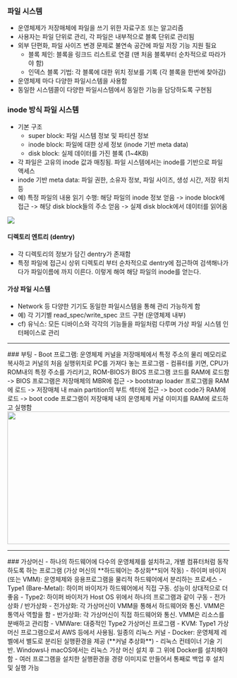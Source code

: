 ### 파일 시스템
- 운영체제가 저장매체에 파일을 쓰기 위한 자료구조 또는 알고리즘
- 사용자는 파일 단위로 관리, 각 파일은 내부적으로 블록 단위로 관리됨
- 외부 단편화, 파일 사이즈 변경 문제로 불연속 공간에 파일 저장 기능 지원 필요
  - 블록 체인: 블록을 링크드 리스트로 연결 (맨 처음 블록부터 순차적으로 따라가야 함)
  - 인덱스 블록 기법: 각 블록에 대한 위치 정보를 기록 (각 블록을 한번에 찾아감)
- 운영체제 마다 다양한 파일시스템을 사용함
- 동일한 시스템콜이 다양한 파일시스템에서 동일한 기능을 담당하도록 구현됨

### inode 방식 파일 시스템
- 기본 구조
  - super block: 파일 시스템 정보 및 파티션 정보
  - inode block: 파일에 대한 상세 정보 (inode 기반 meta data)
  - disk block: 실제 데이터를 가진 블록 (1~4KB)
- 각 파일은 고유의 inode 값과 매칭됨. 파일 시스템에서는 inode를 기반으로 파일 액세스
- inode 기반 meta data: 파일 권한, 소유자 정보, 파일 사이즈, 생성 시간, 저장 위치 등
- 예) 특정 파일의 내용 읽기 수행: 해당 파일의 inode 정보 얻음 -> inode block에 접근 -> 해당 disk block들의 주소 얻음 -> 실제 disk block에서 데이터를 읽어옴

<img src=https://user-images.githubusercontent.com/65876994/93342081-dbbbe480-f869-11ea-9c4b-7243722db849.PNG>


#### 디렉토리 엔트리 (dentry)
- 각 디렉토리의 정보가 담긴 dentry가 존재함
- 특정 파일에 접근시 상위 디렉토리 부터 순차적으로 dentry에 접근하여 검색해나가다가 파일이름에 까지 이른다. 이렇게 해여 해당 파일의 inode를 얻는다.

#### 가상 파일 시스템
- Network 등 다양한 기기도 동일한 파일시스템을 통해 관리 가능하게 함
- 예) 각 기기별 read_spec/write_spec 코드 구현 (운영체제 내부)
- cf) 유닉스: 모든 디바이스와 각각의 기능들을 파일처럼 다루며 가상 파일 시스템 인터페이스로 관리
<hr>
### 부팅
- Boot 프로그램: 운영체제 커널을 저장매체에서 특정 주소의 물리 메모리로 복사하고 커널의 처음 실행위치로 PC를 가져다 놓는 프로그램
- 컴퓨터를 키면, CPU가 ROM내의 특정 주소를 가리키고, ROM-BIOS가 BIOS 프로그램 코드를 RAM에 로드함 -> BIOS 프로그램은 저장매체의 MBR에 접근 -> bootstrap loader 프로그램을 RAM에 로드 -> 저장매체 내 main partition의 부트 섹터에 접근 -> boot code가 RAM에 로드 -> boot code 프로그램이 저장매체 내의 운영체제 커널 이미지를 RAM에 로드하고 실행함

<img src=https://user-images.githubusercontent.com/65876994/93405442-f91f9b80-f8c7-11ea-94a9-9be75496c4b0.PNG width=600 height=300 >

<hr>
### 가상머신
- 하나의 하드웨어에 다수의 운영체제를 설치하고, 개별 컴퓨터처럼 동작하도록 하는 프로그램 (가상 머신의 **하드웨어는 추상화**되어 작동)
- 하이퍼 바이저(또는 VMM): 운영체제와 응용프로그램을 물리적 하드웨어에서 분리하는 프로세스
- Type1 (Bare-Metal): 하이퍼 바이저가 하드웨어에서 직접 구동. 성능이 상대적으로 더 좋음
- Type2: 하이퍼 바이저가 Host OS 위에서 하나의 프로그램과 같이 구동
- 전가상화 / 반가상화
  - 전가상화: 각 가상머신이 VMM을 통해서 하드웨어와 통신. VMM은 통역사 역할을 함
  - 반가상화: 각 가상머신이 직접 하드웨어와 통신. VMM은 리소스를 분배하고 관리함
- VMWare: 대중적인 Type2 가상머신 프로그램
- KVM: Type1 가상머신 프로그램으로서 AWS 등에서 사용됨. 일종의 리눅스 커널
- Docker: 운영체제 레벨에서 별도로 분리된 실행환경을 제공 (**커널 추상화**)
  - 리눅스 컨테이너 기술 기반. Windows나 macOS에서는 리눅스 가상 머신 설치 후 그 위에 Docker를 설치해야함
  - 여러 프로그램을 설치한 실행환경을 경량 이미지로 만들어서 통째로 백업 후 설치 및 실행 가능
